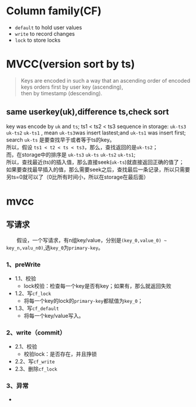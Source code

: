 # Column family(CF)
- `default` to hold user values
- `write` to record changes
- `lock` to store locks

# MVCC(version sort by ts)
> Keys are encoded in such a way that an ascending order of encoded keys orders first by user key (ascending),   
> then by timestamp (descending).

## same userkey(uk),difference ts,check sort

key was encode by `uk` and `ts`;
ts1 < ts2 < ts3
sequence in storage:
`uk-ts3` `uk-ts2` `uk-ts1` , mean `uk-ts3`was insert lastest;and `uk-ts1` was insert first;  
search `uk-ts` 是要查找早于或者等于ts的key。  
所以，假设 `ts1 < t2 < ts < ts3`，那么，查找返回的是`uk-ts2`；  
而，在storage中的排序是 `uk-ts3` `uk-ts` `uk-ts2` `uk-ts1`;  
所以，查找最近(ts)的插入值，那么直接seek(`uk-ts`)就直接返回正确的值了；  
如果要查找最早插入的值，那么需要seek之后，查找最后一条记录，所以只需要另ts=0就可以了（0比所有时间小，所以在storage在最后面）

# mvcc

## 写请求
&emsp;&emsp;假设，一个写请求，有n组key/value，分别是`(key_0,value_0) ~ key_n,valu_n0)`,选`key_0`为`primary-key`。

### 1、preWrite
- 1.1、校验
  - lock校验：检查每一个key是否有key；如果有，那么就返回失败
- 1.2、写`cf_lock`
  - 将每一个key的lock的`primary-key`都赋值为`key_0`；
- 1.3、写`cf_default`
  - 将每一个key/value写入。


### 2、write（commit）
- 2.1、校验
  - 校验lock：是否存在，并且挣锁
- 2.2、写`cf_write`
- 2.3、删除`cf_lock`

### 3、异常
- 






